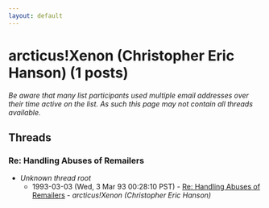 ```yaml
---
layout: default
---
```


# arcticus!Xenon (Christopher Eric Hanson) (1 posts)

_Be aware that many list participants used multiple email addresses over their time active on the list. As such this page may not contain all threads available._

## Threads

### Re: Handling Abuses of Remailers
+ _Unknown thread root_
  + 1993-03-03 (Wed, 3 Mar 93 00:28:10 PST) - [Re: Handling Abuses of Remailers](/archive/1993/03/af797b73e05a66466c0f49f87949d00b26eadfc32e50d79e607650c422ee31bd) - _arcticus!Xenon (Christopher Eric Hanson)_

